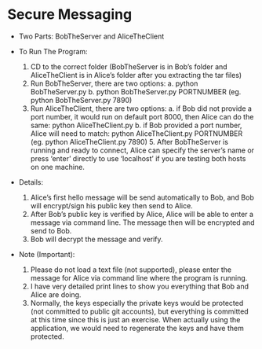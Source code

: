 # Secure Messaging

* Two Parts: BobTheServer and AliceTheClient

* To Run The Program: 

	1. CD to the correct folder (BobTheServer is in Bob’s folder and AliceTheClient is in Alice’s folder after you extracting the tar files)
	2. Run BobTheServer, there are two options:
		a. python BobTheServer.py 
		b. python BobTheServer.py PORTNUMBER (eg. python BobTheServer.py 7890)
	3. Run AliceTheClient, there are two options:
		a. if Bob did not provide a port number, it would run on default port 8000, then Alice can do the same: python AliceTheClient.py
		b. if Bob provided a port number, Alice will need to match: python AliceTheClient.py PORTNUMBER (eg. python AliceTheClient.py 7890)
        5. After BobTheServer is running and ready to connect, Alice can specify the server’s name or press ‘enter’ directly to use ‘localhost’ 
	   if you are testing both hosts on one machine.

* Details: 

	1. Alice’s first hello message will be send automatically to Bob, and Bob will encrypt/sign his public key then send to Alice.
	2. After Bob’s public key is verified by Alice, Alice will be able to enter a message via command line. The message then will be encrypted and send to Bob.
	3. Bob will decrypt the message and verify. 

* Note (Important): 
	
	1. Please do not load a text file (not supported), please enter the message for Alice via command line where the program is running.
	2. I have very detailed print lines to show you everything that Bob and Alice are doing. 
	3. Normally, the keys especially the private keys would be protected (not committed to public git accounts), but everything is committed at this time since this is just an exercise. When actually using the application, we would need to regenerate the keys and have them protected. 
